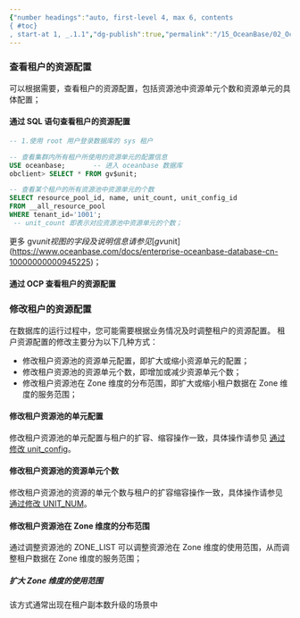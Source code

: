```yaml
---
{"number headings":"auto, first-level 4, max 6, contents
{ #toc}
, start-at 1, _.1.1","dg-publish":true,"permalink":"/15_OceanBase/02_OceanBase 基本操作/集群和多租户管理/租户管理/查看，修改租户的资源配置/","dgPassFrontmatter":true}
---
```



### 查看租户的资源配置
可以根据需要，查看租户的资源配置，包括资源池中资源单元个数和资源单元的具体配置；
#### 通过 SQL 语句查看租户的资源配置
```sql
-- 1.使用 root 用户登录数据库的 sys 租户

-- 查看集群内所有租户所使用的资源单元的配置信息
USE oceanbase;       -- 进入 oceanbase 数据库
obclient> SELECT * FROM gv$unit;

-- 查看某个租户的所有资源池中资源单元的个数
SELECT resource_pool_id, name, unit_count, unit_config_id 
FROM __all_resource_pool 
WHERE tenant_id='1001';
 -- unit_count 即表示对应资源池中资源单元的个数；
```
更多 gv$unit 视图的字段及说明信息请参见 [gv$unit](https://www.oceanbase.com/docs/enterprise-oceanbase-database-cn-10000000000945225)；


#### 通过 OCP 查看租户的资源配置

### 修改租户的资源配置
在数据库的运行过程中，您可能需要根据业务情况及时调整租户的资源配置。
租户资源配置的修改主要分为以下几种方式：

- 修改租户资源池的资源单元配置，即扩大或缩小资源单元的配置；
- 修改租户资源池的资源单元个数，即增加或减少资源单元个数；
- 修改租户资源池在 Zone 维度的分布范围，即扩大或缩小租户数据在 Zone 维度的服务范围；

#### 修改租户资源池的单元配置
修改租户资源池的单元配置与租户的扩容、缩容操作一致，具体操作请参见 [通过修改 unit_config](https://www.oceanbase.com/docs/enterprise-oceanbase-database-cn-10000000000946098)。
#### 修改租户资源池的资源单元个数
修改租户资源池的资源的单元个数与租户的扩容缩容操作一致，具体操作请参见 [通过修改 UNIT_NUM](https://www.oceanbase.com/docs/enterprise-oceanbase-database-cn-10000000000946104)。
#### 修改租户资源池在 Zone 维度的分布范围
通过调整资源池的 ZONE_LIST 可以调整资源池在 Zone 维度的使用范围，从而调整租户数据在 Zone 维度的服务范围；
##### 扩大 Zone 维度的使用范围
该方式通常出现在租户副本数升级的场景中